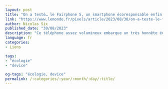```yaml
---
layout: post
title: "On a testé… le Fairphone 5, un smartphone écoresponsable enfin convaincant"
link: "https://www.lemonde.fr/pixels/article/2023/08/30/on-a-teste-le-fairphone-5-un-smartphone-ecoresponsable-enfin-convaincant_6187064_4408996.html"
author: Nicolas Six
published_date: "30/08/2023"
description: "Ce téléphone assez volumineux embarque un très honnête équipement de mobile moyen de gamme, aisément démontable. Un saut qualitatif notable en comparaison de son prédécesseur, mais qui se fait au prix d’une facture plus salée."
language: fr
categories:
- Liens

tags:
- "écologie"
- "device"

og-tags: "écologie, device"
permalink: /:categories/:year/:month/:day/:title/
---
```

